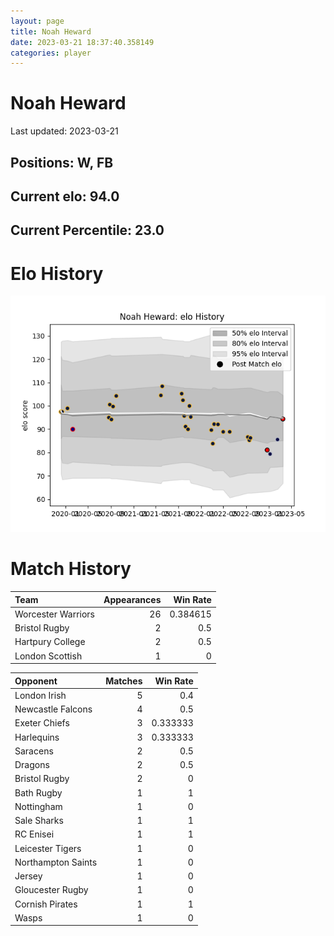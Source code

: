 ```yaml
---  
layout: page  
title: Noah Heward  
date: 2023-03-21 18:37:40.358149  
categories: player  
---
```

# Noah Heward


Last updated: 2023-03-21
## Positions: W, FB

## Current elo: 94.0

## Current Percentile: 23.0

# Elo History


![elo history](history_NoahHeward.png)
# Match History


| Team               |   Appearances |   Win Rate |
|:-------------------|--------------:|-----------:|
| Worcester Warriors |            26 |   0.384615 |
| Bristol Rugby      |             2 |   0.5      |
| Hartpury College   |             2 |   0.5      |
| London Scottish    |             1 |   0        |

| Opponent           |   Matches |   Win Rate |
|:-------------------|----------:|-----------:|
| London Irish       |         5 |   0.4      |
| Newcastle Falcons  |         4 |   0.5      |
| Exeter Chiefs      |         3 |   0.333333 |
| Harlequins         |         3 |   0.333333 |
| Saracens           |         2 |   0.5      |
| Dragons            |         2 |   0.5      |
| Bristol Rugby      |         2 |   0        |
| Bath Rugby         |         1 |   1        |
| Nottingham         |         1 |   0        |
| Sale Sharks        |         1 |   1        |
| RC Enisei          |         1 |   1        |
| Leicester Tigers   |         1 |   0        |
| Northampton Saints |         1 |   0        |
| Jersey             |         1 |   0        |
| Gloucester Rugby   |         1 |   0        |
| Cornish Pirates    |         1 |   1        |
| Wasps              |         1 |   0        |